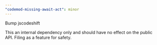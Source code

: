 ```yaml
---
"codemod-missing-await-act": minor
---
```


Bump jscodeshift

This an internal dependency only and should have no effect on the public API.
Filing as a feature for safety.
